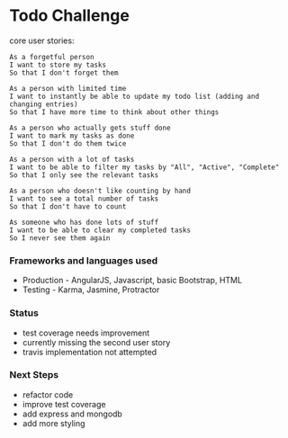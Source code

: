 # Todo Challenge

core user stories:

```
As a forgetful person
I want to store my tasks
So that I don't forget them

As a person with limited time
I want to instantly be able to update my todo list (adding and changing entries)
So that I have more time to think about other things

As a person who actually gets stuff done
I want to mark my tasks as done
So that I don't do them twice

As a person with a lot of tasks
I want to be able to filter my tasks by "All", "Active", "Complete"
So that I only see the relevant tasks

As a person who doesn't like counting by hand
I want to see a total number of tasks
So that I don't have to count

As someone who has done lots of stuff
I want to be able to clear my completed tasks
So I never see them again
```

### Frameworks and languages used

* Production - AngularJS, Javascript, basic Bootstrap, HTML
* Testing - Karma, Jasmine, Protractor

### Status

* test coverage needs improvement
* currently missing the second user story
* travis implementation not attempted

### Next Steps

* refactor code
* improve test coverage
* add express and mongodb
* add more styling
